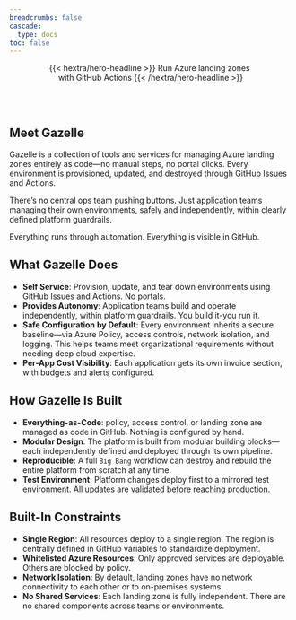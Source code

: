 ```yaml
---
breadcrumbs: false
cascade:
  type: docs  
toc: false
---
```

<div style="margin: auto; text-align: center;">
<div class="hx:mt-6 hx:mb-6">
{{< hextra/hero-headline >}}
  Run Azure landing zones&nbsp;<br class="hx:sm:block hx:hidden" />with GitHub Actions
{{< /hextra/hero-headline >}}
</div>

  <div style="height: 3rem;"></div>

</div>

## Meet Gazelle

Gazelle is a collection of tools and services for managing Azure landing zones entirely as code—no manual steps, no portal clicks. Every environment is provisioned, updated, and destroyed through GitHub Issues and Actions.

There’s no central ops team pushing buttons. Just application teams managing their own environments, safely and independently, within clearly defined platform guardrails.

Everything runs through automation. Everything is visible in GitHub.

## What Gazelle Does

- **Self Service**: Provision, update, and tear down environments using GitHub Issues and Actions. No portals.
- **Provides Autonomy**: Application teams build and operate independently, within platform guardrails. You build it-you run it.
- **Safe Configuration by Default**: Every environment inherits a secure baseline—via Azure Policy, access controls, network isolation, and logging. This helps teams meet organizational requirements without needing deep cloud expertise.
- **Per-App Cost Visibility**: Each application gets its own invoice section, with budgets and alerts configured.

## How Gazelle Is Built	

- **Everything-as-Code**: policy, access control, or landing zone are managed as code in GitHub. Nothing is configured by hand.
- **Modular Design**: The platform is built from modular building blocks—each independently defined and deployed through its own pipeline.
- **Reproducible**: A full `Big Bang` workflow can destroy and rebuild the entire platform from scratch at any time.
- **Test Environment**: Platform changes deploy first to a mirrored test environment. All updates are validated before reaching production.

## Built-In Constraints

- **Single Region**: All resources deploy to a single region. The region is centrally defined in GitHub variables to standardize deployment.
- **Whitelisted Azure Resources**: Only approved services are deployable. Others are blocked by policy.
- **Network Isolation**: By default, landing zones have no network connectivity to each other or to on-premises systems.
- **No Shared Services**: Each landing zone is fully independent. There are no shared components across teams or environments.
